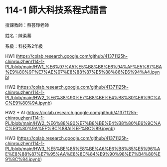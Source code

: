 # 114-1 師大科技系程式語言
授課教師：蔡芸琤老師

姓名：陳柔蓁

系級：科技系2年級

HW1 (https://colab.research.google.com/github/41371125h-chinrouzhen/114-1-PL/blob/main/HW1_%E6%97%A5%E5%B8%B8%E6%94%AF%E5%87%BA%E9%80%9F%E7%AE%97%E8%88%87%E5%88%86%E6%94%A4.ipynb)

HW2 (https://colab.research.google.com/github/41371125h-chinrouzhen/114-1-PL/blob/main/HW2_%E6%88%90%E7%B8%BE%E4%B8%80%E6%9C%AC%E9%80%9A.ipynb)

HW2 + AI (https://colab.research.google.com/github/41371125h-chinrouzhen/114-1-PL/blob/main/HW2_%E6%88%90%E7%B8%BE%E4%B8%80%E6%9C%AC%E9%80%9A%EF%BC%88AI%EF%BC%89.ipynb)

HW3 (https://colab.research.google.com/github/41371125h-chinrouzhen/114-1-PL/blob/main/HW3_%E5%BE%85%E8%BE%A6%E6%B8%85%E5%96%AE%E8%88%87%E7%95%AA%E8%8C%84%E9%90%98%E7%B4%80%E9%8C%84.ipynb)
